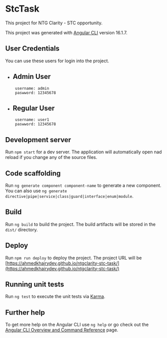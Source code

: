 # StcTask

This project for NTG Clarity - STC opportunity.

This project was generated with [Angular CLI](https://github.com/angular/angular-cli) version 16.1.7.

## User Credentials

You can use these users for login into the project.

- ## Admin User
   ```
    username: admin
    paswword: 12345678
   ```

- ## Regular User
   ```
    username: user1
    paswword: 12345678
   ```

## Development server

Run `npm start` for a dev server. The application will automatically open nad reload if you change any of the source files.

## Code scaffolding

Run `ng generate component component-name` to generate a new component. You can also use `ng generate directive|pipe|service|class|guard|interface|enum|module`.

## Build

Run `ng build` to build the project. The build artifacts will be stored in the `dist/` directory.

## Deploy

Run `npm run deploy` to deploy the project. The project URL will be [https://ahmedkhairydev.github.io/ntgclarity-stc-task/](https://ahmedkhairydev.github.io/ntgclarity-stc-task/)

## Running unit tests

Run `ng test` to execute the unit tests via [Karma](https://karma-runner.github.io).

## Further help

To get more help on the Angular CLI use `ng help` or go check out the [Angular CLI Overview and Command Reference](https://angular.io/cli) page.
